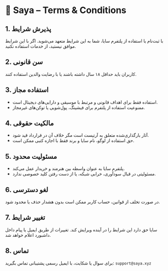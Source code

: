 
# 📄 Saya – Terms & Conditions

## 1. پذیرش شرایط
با ثبت‌نام یا استفاده از پلتفرم سایا، شما به این شرایط متعهد می‌شوید. اگر با این شرایط موافق نیستید، از خدمات استفاده نکنید.

## 2. سن قانونی
کاربران باید حداقل ۱۸ سال داشته باشند یا با رضایت والدین استفاده کنند.

## 3. استفاده مجاز
- استفاده فقط برای اهداف قانونی و مرتبط با موسیقی و دارایی‌های دیجیتال است.
- ممنوعیت استفاده از پلتفرم برای فیشینگ، پول‌شویی یا توکن‌های غیرمجاز.

## 4. مالکیت حقوقی
- آثار بارگذاری‌شده متعلق به آرتیست است مگر خلاف آن در قرارداد قید شود.
- حق استفاده از لوگو، نام سایا و برند فقط با اجازه کتبی ممکن است.

## 5. مسئولیت محدود
- پلتفرم سایا به عنوان واسطه بین هنرمند و خریدار عمل می‌کند.
- مسئولیتی در قبال سودآوری، خرابی شبکه، یا از دست رفتن کلید خصوصی ندارد.

## 6. لغو دسترسی
در صورت تخلف از قوانین، حساب کاربر ممکن است بدون هشدار حذف یا محدود شود.

## 7. تغییر شرایط
سایا حق دارد این شرایط را در آینده ویرایش کند. تغییرات از طریق ایمیل یا پیام داخل داشبورد اعلام خواهد شد.

## 8. تماس
برای سوال یا شکایت، با ایمیل رسمی پشتیبانی تماس بگیرید: `support@saya.xyz`
